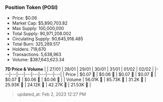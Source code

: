 
  ### Position Token (POSI)
  - Price: $0.06
  - Market Cap: $5,890,703.82
  - Max Supply: 100,000,000
  - Total Supply: 90,971,208.002
  - Circulating Supply: 90,645,918.485
  - Total Burn: 325,289.517
  - Holders: 719,670
  - Transactions: 5,638,963
  - Volume: $387,643,623.34

  **7D Price & Volume**
  | | 27&#x2F;01 | 28&#x2F;01 | 29&#x2F;01 | 30&#x2F;01 | 31&#x2F;01 | 01&#x2F;02 | 02&#x2F;02 |
  |---|---|---|---|---|---|---|---|
  | Price | $0.07 🔻 | $0.06 🔻 | $0.07 🚀 | $0.07 🔻 | $0.07 🔻 | $0.06 🔻 | $0.06 🚀 |
  | Volume | 56.01K 🚀 | 85.73K 🚀 | 31.2K 🔻 | 25.93K 🔻 | 24.12K 🔻 | 42.27K 🚀 | 21.53K 🔻 |

  > updated_at: Feb 2, 2023 12:27 PM
